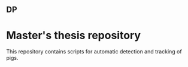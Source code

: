 ## DP
# Master's thesis repository
This repository contains scripts for automatic detection and tracking of pigs.
